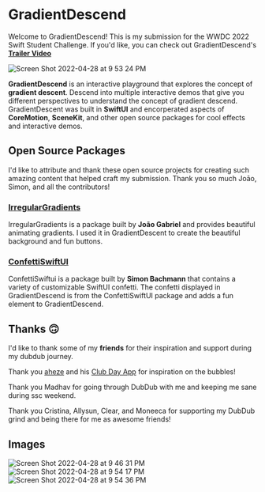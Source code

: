 # GradientDescend 

Welcome to GradientDescend! This is my submission for the WWDC 2022 Swift Student Challenge.
If you'd like, you can check out GradientDescend's [**Trailer Video**](https://www.youtube.com/watch?v=TINWpa961VE)

![Screen Shot 2022-04-28 at 9 53 24 PM](https://user-images.githubusercontent.com/61951438/165878538-a95b2355-c63c-4b83-b0b9-7fbd98a1bfb9.png)


**GradientDescend** is an interactive playground that explores the concept of **gradient descent**. Descend into multiple interactive demos that give you different perspectives to understand the concept of gradient descend. GradientDescent was built in **SwiftUI** and encorperated aspects of **CoreMotion**, **SceneKit**, and other open source packages for cool effects and interactive demos.

## Open Source Packages
I'd like to attribute and thank these open source projects for creating such amazing content that helped craft my submission. Thank you so much Joāo, Simon, and all the contributors!
### [**IrregularGradients**](https://github.com/joogps/IrregularGradient)
IrregularGradients is a package built by **João Gabriel** and provides beautiful animating gradients. I used it in GradientDescent to create the beautiful background and fun buttons.

### [**ConfettiSwiftUI**](https://github.com/simibac/ConfettiSwiftUI)
ConfettiSwiftui is a package built by **Simon Bachmann** that contains a variety of customizable SwiftUI confetti. The confetti displayed in GradientDescend is from the ConfettiSwiftUI package and adds a fun element to GradientDescend. 

## Thanks 🙃
I'd like to thank some of my **friends** for their inspiration and support during my dubdub journey. 

Thank you [aheze](https://github.com/aheze) and his [Club Day App](https://github.com/AHSCodingClub/ClubDay2022) for inspiration on the bubbles!

Thank you Madhav for going through DubDub with me and keeping me sane during ssc weekend.

Thank you Cristina, Allysun, Clear, and Moneeca for supporting my DubDub grind and being there for me as awesome friends!

## Images

![Screen Shot 2022-04-28 at 9 46 31 PM](https://user-images.githubusercontent.com/61951438/165878500-b90474fc-2482-441a-913e-b5a1b3a4bcd1.png)
![Screen Shot 2022-04-28 at 9 54 17 PM](https://user-images.githubusercontent.com/61951438/165878604-69e2f90a-1afb-431b-94c1-d2f582861f67.png)
![Screen Shot 2022-04-28 at 9 54 36 PM](https://user-images.githubusercontent.com/61951438/165878626-a9dae619-df51-4aa6-b730-a87548399ce4.png)
